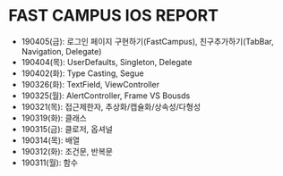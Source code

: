 # FAST CAMPUS IOS REPORT

* 190405(금): 로그인 페이지 구현하기(FastCampus), 친구추가하기(TabBar, Navigation, Delegate)
* 190404(목): UserDefaults, Singleton, Delegate
* 190402(화): Type Casting, Segue
* 190326(화): TextField, ViewController
* 190325(월): AlertController, Frame VS Bousds
* 190321(목): 접근제한자, 추상화/캡슐화/상속성/다형성
* 190319(화): 클래스
* 190315(금): 클로저, 옵셔널
* 190314(목): 배열
* 190312(화): 조건문, 반복문
* 190311(월): 함수

